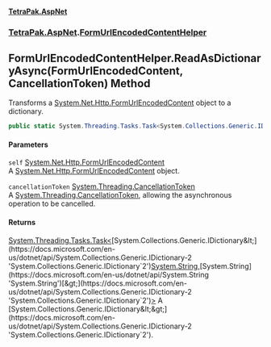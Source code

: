 #### [TetraPak.AspNet](index.md 'index')
### [TetraPak.AspNet](TetraPak_AspNet.md 'TetraPak.AspNet').[FormUrlEncodedContentHelper](TetraPak_AspNet_FormUrlEncodedContentHelper.md 'TetraPak.AspNet.FormUrlEncodedContentHelper')
## FormUrlEncodedContentHelper.ReadAsDictionaryAsync(FormUrlEncodedContent, CancellationToken) Method
Transforms a [System.Net.Http.FormUrlEncodedContent](https://docs.microsoft.com/en-us/dotnet/api/System.Net.Http.FormUrlEncodedContent 'System.Net.Http.FormUrlEncodedContent') object to a dictionary.  
```csharp
public static System.Threading.Tasks.Task<System.Collections.Generic.IDictionary<string,string>> ReadAsDictionaryAsync(this System.Net.Http.FormUrlEncodedContent self, System.Threading.CancellationToken cancellationToken);
```
#### Parameters
<a name='TetraPak_AspNet_FormUrlEncodedContentHelper_ReadAsDictionaryAsync(System_Net_Http_FormUrlEncodedContent_System_Threading_CancellationToken)_self'></a>
`self` [System.Net.Http.FormUrlEncodedContent](https://docs.microsoft.com/en-us/dotnet/api/System.Net.Http.FormUrlEncodedContent 'System.Net.Http.FormUrlEncodedContent')  
A [System.Net.Http.FormUrlEncodedContent](https://docs.microsoft.com/en-us/dotnet/api/System.Net.Http.FormUrlEncodedContent 'System.Net.Http.FormUrlEncodedContent') object.  
  
<a name='TetraPak_AspNet_FormUrlEncodedContentHelper_ReadAsDictionaryAsync(System_Net_Http_FormUrlEncodedContent_System_Threading_CancellationToken)_cancellationToken'></a>
`cancellationToken` [System.Threading.CancellationToken](https://docs.microsoft.com/en-us/dotnet/api/System.Threading.CancellationToken 'System.Threading.CancellationToken')  
A [System.Threading.CancellationToken](https://docs.microsoft.com/en-us/dotnet/api/System.Threading.CancellationToken 'System.Threading.CancellationToken'), allowing the asynchronous operation to be cancelled.  
  
#### Returns
[System.Threading.Tasks.Task&lt;](https://docs.microsoft.com/en-us/dotnet/api/System.Threading.Tasks.Task-1 'System.Threading.Tasks.Task`1')[System.Collections.Generic.IDictionary&lt;](https://docs.microsoft.com/en-us/dotnet/api/System.Collections.Generic.IDictionary-2 'System.Collections.Generic.IDictionary`2')[System.String](https://docs.microsoft.com/en-us/dotnet/api/System.String 'System.String')[,](https://docs.microsoft.com/en-us/dotnet/api/System.Collections.Generic.IDictionary-2 'System.Collections.Generic.IDictionary`2')[System.String](https://docs.microsoft.com/en-us/dotnet/api/System.String 'System.String')[&gt;](https://docs.microsoft.com/en-us/dotnet/api/System.Collections.Generic.IDictionary-2 'System.Collections.Generic.IDictionary`2')[&gt;](https://docs.microsoft.com/en-us/dotnet/api/System.Threading.Tasks.Task-1 'System.Threading.Tasks.Task`1')  
A [System.Collections.Generic.IDictionary&lt;&gt;](https://docs.microsoft.com/en-us/dotnet/api/System.Collections.Generic.IDictionary-2 'System.Collections.Generic.IDictionary`2').  
